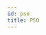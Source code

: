 ```yaml
---
id: pso
title: PSO
---
```


<!--
The particle swarm optimization library of CILib is one of the most extensive libraries.
While offering numerous pso components and algorithms it's best to begin with the basics of the library and then progressively work from there.

To include this library in your project you can add the following to your list of library dependencies

`"net.cilib" %% "cilib-pso" % "@CILIB_VERSION@"`

There are also several examples of implementations of PSOs in the example package. You can view the example package [here][example-package].


## Package

The package object has 3 valuable types specific to pso.
These being:

- `Particle`
- `Guide`
- `Pool`

### Particle

`Particle` is simply another name for `Entity`.

`type Particle[S,A] = Entity[S,A]`

### Guide

The `Guide` represents guides that we have seen in pso algorithms to guide particles.

`type Guide[S,A] = (NonEmptyList[Particle[S,A]], Particle[S,A]) => Step[A,Position[A]]`

As use can see `Guide` features a type of a method that takes a collection of particles as well a single particle that will result in a `Step`.
in short, a `Guide` is a selection followed by a comparison, wrapped up in a `Step`.


### Pool

The `Pool` represents a pool.
This type is a non empty list of `PoolItems`, which we will see shortly.

`type Pool[A] = NonEmptyList[PoolItem[A]]`


## Guide Object

The `Guide` object is a companion object to the `Guide`.
It offers us the following methods to produce guides:

### Identity

```scala
identity[S,F[_],A]: Guide[S,A]
```

### Personal best

```scala
pbest[S,A](implicit M: HasMemory[S,A]): Guide[S,A]
```

### Nearest best

```scala
nbest[S](neighbourhood: IndexSelection[Particle[S,Double]])(implicit M: HasMemory[S,Double]): Guide[S,Double]
```

### Dominance

```scala
dominance[S](selection: IndexSelection[Particle[S,Double]]): Guide[S,Double]
```

### Global best

```scala
gbest[S](implicit M: HasMemory[S,Double]): Guide[S,Double]
```

### Local best

```scala
lbest[S](n: Int)(implicit M: HasMemory[S,Double]): Guide[S,Double]
```

### Von Neumann

```scala
vonNeumann[S](implicit M: HasMemory[S,Double]): Guide[S,Double]
```

### Crossover

```scala
crossover[S](parentAttractors: NonEmptyList[Position[Double]], op: Crossover[Double]): Guide[S,Double]
```

### Nonlinear Model Predictive Control

```scala
nmpc[S](prob: Double): Guide[S,Double]
```

### Parent-Centric Crossover

```scala
pcx[S](s1: Double, s2: Double)(implicit M: HasMemory[S,Double]): Guide[S,Double]
```

### Unimodal Normally Distributed Crossover

```scala
undx[S](s1: Double, s2: Double)(implicit M: HasMemory[S,Double]): Guide[S,Double]
```

## Pool Object

The `Pool` object allows us to create instances of `Pools` which are non empty lists containing `PoolItems`.
To understand `Pools` we need to first see how `PoolItems` work.

### PoolItem Object

The `PoolItem` object allows us to create `PoolItems` which assign a score to some item.
The following code will demonstrate this.

```scala :silent
import cilib._
import cilib.pso._
import spire.implicits.{eu => _, _}
import spire.math.Interval

val interval = Interval(-5.12,5.12)^1
val rng = RNG.init(12)
```
```scala
val particle = Position.createPosition(interval).map(p => Entity(Mem(p, p.zeroed), p)).eval(rng)

val poolitem = PoolItem.apply(particle, 1.25)
```

Now that we have created a `PoolItem` we are able use the class methods.

```scala
poolitem.score // Will yield the score
poolitem.reward(0.54) // Will Modify the score
poolitem.change(particle) // Change the item
```

## Creating Pools

The `Pool` object is very easy to use.
Nearly all of the methods take at least a `NonEmptyList[A]` which represent our items.
In these examples, for simplicity purposes, we will be using `Double` as our type.
Let's say we needed to create a pool where each item within the pool had the same score.
To do this we would use `mkPool`.

```scala
val doubles = RVar.doubles(5).eval(rng).toNel.get

val pool1 = Pool.mkPool(0.85, doubles)
```

Now each item in the pool has a score of `0.85`.
Similarly we could use `mkEvenPool` which will give each item a score based on the amount of items in the pool.

```scala
val pool2 = Pool.mkEvenPool(doubles)
```

Or `mkZeroPool` which will give each item a score of 0.

```scala
val pool2 = Pool.mkEvenPool(doubles)
```

The `mkPoolListScore` when provided with a `Pool` will turn the score of each item into a `List`.

```scala
Pool.mkPoolListScore(pool1)
```

We can also update a `Pool's` items by using `mkFromOldPool`.

```scala
val newDoubles = RVar.doubles(5).eval(RNG.init(12)).toNel.get
Pool.mkFromOldPool(pool1, newDoubles)
```

Lastly, we have the method `updateUserBehaviours`.

```scala
updateUserBehaviours[A, B](oldP: Pool[B], newP: Pool[B])(xs: NonEmptyList[User[A,B]])
```

As you can see, it makes use of a `User` type.
`User` is simply some user representation, such as `Particle` matched with a `PoolItem`.

`User[A, B](user: A, item: PoolItem[B])`

The purpose of this is to give updated behaviours.


## Heterogeneous

So far we have seen a lot from the pso package.
At this point it has mostly been centered around learning the basics of the package.
From here on out we will be looking at all the related methods to build pso algorithms as well as the algorithms themselves.
However, these sections will feel more like documentation as they are methods based on existing pso knowledge and not anything specific to CILib.

### Types

There are several predefined types that are used in the `Heterogeneous` object that represent components we would see in heterogeneous PSOs.

```scala
type Behaviour[S, A, B] = NonEmptyList[Entity[S, A]] => Entity[S, A] => StepS[A, B, Entity[S, A]]

type SI[S, A, B] = StepS[A, S, B]

type HEntity[S, A, B] = User[Entity[S, A], B]

type HEntityB[S, A, B] = HEntity[S, A, Behaviour[S, A, B]]
```

### Helper Functions

#### updateStagnation

```scala
updateStagnation[S, A](p: Entity[S,A])(implicit M: HasMemory[S,A], S: HasPBestStagnation[S]): Step[A, Entity[S,A]]
```

#### assignRandom

Creates a population with behaviours.

```scala
assignRandom[A, B, C](implicit M: MonadState[StepS[C,Pool[B],*], Pool[B]]): NonEmptyList[A] => StepS[C,Pool[B],NonEmptyList[User[A, B]]]
```

#### pbestStagnated

```scala
pbestStagnated[S, A, B](threshold: Int)(implicit S: HasPBestStagnation[S]): HEntity[S,A,B] => Boolean
```

#### resetStagnation

```scala
resetStagnation[S, A, B](implicit S: HasPBestStagnation[S]): HEntity[S,A,B] => HEntity[S,A,B]
```

#### poolSelectRandom

```scala
poolSelectRandom[A, B, C]: NonEmptyList[User[A, B]] => User[A, B] => StepS[C,Pool[B],User[A, B]]
```

#### poolSelectTournament

```scala
poolSelectTournament[A, B, C](k: Int): NonEmptyList[User[A, B]] => User[A, B] => StepS[C,Pool[B],User[A, B]]
```

#### useBehaviour

```scala
useBehaviour[S, A, B]: NonEmptyList[HEntityB[S, A, B]] => HEntityB[S, A, B] => StepS[A, B, HEntityB[S, A, B]]
```

#### incrementOne

```scala
incrementOne[S, A, B](implicit M: MonadState[StepS[A,Pool[Behaviour[S,A,B]],*],Pool[Behaviour[S,A,B]]]): HEntityB[S, A, B] => HEntityB[S, A, B] => StepS[A,Pool[Behaviour[S,A,B]],Pool[Behaviour[S,A,B]]]
```

#### updateStagnation

```scala
nullPoolUpdate[S, A, B]: HEntityB[S, A, B] => HEntityB[S, A, B] => StepS[A,Pool[Behaviour[S,A,B]],Pool[Behaviour[S,A,B]]]
```

### Algorithms

Keep in mind that all these algorithms will return the same type.

`NonEmptyList[Particle[S,Double]] => Particle[S,Double] => Step[Double,Particle[S,Double]]`

#### Generic Heterogeneous PSO

```scala
genericHPSO[S, A, B](
    schedule: HEntityB[S, A, B] => Boolean,
    selector: NonEmptyList[HEntityB[S, A, B]] => HEntityB[S, A, B] => StepS[A, Pool[Behaviour[S, A, B]], HEntityB[S, A, B]],
    updater: HEntityB[S, A, B] => HEntityB[S, A, B] => StepS[A, Pool[Behaviour[S, A, B]], Pool[Behaviour[S, A, B]]]
)
```

#### Dynamic Heterogeneous PSO

```scala
dHPSO[S: HasPBestStagnation, A, B](stagThreshold: Int)
```

#### Fuzzy Cluster PSO

```scala
fkPSO[S: HasPBestStagnation, A, B](stagThreshold: Int, tournSize: Int)
```


## PSO Methods

The `PSO` object supports all the necessary methods required to build a pso in CILib.
The majority of these methods will return a `Step` for the purpose of chaining them together.
For example

```scala
collection => x => for {
      cog     <- cognitive(collection, x)
      soc     <- social(collection, x)
      v       <- stdVelocity(x, soc, cog, w, c1, c2)
      p       <- stdPosition(x, v)
      p2      <- evalParticle(p)
      p3      <- updateVelocity(p2, v)
      updated <- updatePBest(p3)
    } yield updated
```

This is in contrast to some other methods which exist as helper methods.

### stdPosition

```scala
stdPosition[S,A](
    c: Particle[S,A],
    v: Position[A]
)(implicit A: Module[Position[A],A]): Step[A,Particle[S,A]]
```

### stdVelocity

```scala
stdVelocity[S](
    entity: Particle[S,Double],
    social: Position[Double],
    cognitive: Position[Double],
    w: Double,
    c1: Double,
    c2: Double
)(implicit V: HasVelocity[S,Double]): Step[Double,Position[Double]]
```

### evalParticle

```scala
evalParticle[S](entity: Particle[S,Double]) = Step.eval[S,Double](x => x)(entity)
```

### updatePBest

```scala
updatePBest[S](p: Particle[S,Double])(implicit M: HasMemory[S,Double]): Step[Double,Particle[S,Double]]
```

### updatePBestBounds

```scala
updatePBestBounds[S](p: Particle[S,Double])(implicit M: HasMemory[S,Double]): Step[Double,Particle[S,Double]]
```

### updateVelocity

```scala
updateVelocity[S](p: Particle[S,Double], v: Position[Double])(implicit V: HasVelocity[S,Double]): Step[Double,Particle[S,Double]]
```

### singleComponentVelocity

```scala
singleComponentVelocity[S](
    entity: Particle[S,Double],
    component: Position[Double],
    w: Double,
    c: Double
)(implicit V: HasVelocity[S,Double]): Step[Double,Position[Double]]
```

### gcVelocity

The `gcVelocity` method has a unique parameter that is of type `GCParams`.

```scala
gcVelocity[S](
    entity: Particle[S,Double],
    nbest: Position[Double],
    w: Double,
    s: GCParams
)(implicit V: HasVelocity[S,Double]): Step[Double,Position[Double]]
```

`GCParams` has the following class constructor

```scala
final case class GCParams(p: Double, successes: Int, failures: Int, e_s: Double, e_f: Double)
```

We are also provided with a `defaultGCParams` that will return a `GCParams` with default values.

```scala
defaultGCParams = GCParams(p = 1.0, successes = 0, failures = 0, e_s = 15, e_f = 5)
final case class GCParams(p: Double, successes: Int, failures: Int, e_s: Double, e_f: Double)
```

### barebones

```scala
barebones[S](p: Particle[S,Double], global: Position[Double])(implicit M: HasMemory[S,Double])
```

### quantum

```scala
quantum[S]( // This is relative to the origin
    x: Particle[S,Double], // passed in only to get the length of the vector
    r: RVar[Double],       // magnitude of the radius for the hypersphere
    dist: (Double, Double) => RVar[Double] // Distribution used
  ): Step[Double,Position[Double]]
```

### acceleration

```scala
acceleration[S](
    collection: NonEmptyList[Particle[S,Double]],
    x: Particle[S,Double],
    distance: (Position[Double], Position[Double]) => Double,
    rp: Double,
    rc: Double)(
    implicit C: HasCharge[S]): Step[Double,Position[Double]]
```

### replace

```scala
replace[S](entity: Particle[S,Double], p: Position[Double]): Step[Double,Particle[S,Double]]
```

### better

```scala
better[S,A](a: Particle[S,A], b: Particle[S,A]): Step[A,Boolean]
```

### createParticle

```scala
createParticle[S](f: Position[Double] => Particle[S,Double])(pos: Position[Double]): Particle[S,Double]
```


## Default Algorithms

CILib has several predefined pso algorithms for us to use in the `Defaults`.
Keep in mind that all these algorithms will return the same type.

`NonEmptyList[Particle[S,Double]] => Particle[S,Double] => Step[Double,Particle[S,Double]]`

This is stated before hand to avoid code repetition.

### Global best

```scala
gbest[S](
    w: Double,
    c1: Double,
    c2: Double,
    cognitive: Guide[S,Double],
    social: Guide[S,Double]
)(implicit M: HasMemory[S,Double], V: HasVelocity[S,Double])
```

### Cognitive

```scala
cognitive[S](
    w: Double,
    c1: Double,
    cognitive: Guide[S,Double]
)(implicit M: HasMemory[S,Double], V: HasVelocity[S,Double])
```

### Social

```scala
social[S](
    w: Double,
    c1: Double,
    social: Guide[S,Double]
)(implicit M: HasMemory[S,Double], V: HasVelocity[S,Double])
```

### Guaranteed Convergence PSO

```scala
gcpso[S](
    w: Double,
    c1: Double,
    c2: Double,
    cognitive: Guide[S,Double])(implicit M: HasMemory[S,Double], V: HasVelocity[S,Double]
): NonEmptyList[Particle[S,Double]] => Particle[S,Double] => StepS[Double, GCParams, Particle[S,Double]]
```

### Charged

```scala
charged[S:HasCharge](
    w: Double,
    c1: Double,
    c2: Double,
    cognitive: Guide[S,Double],
    social: Guide[S,Double],
    distance: (Position[Double], Position[Double]) => Double,
    rp: Double,
    rc: Double
)(implicit M:HasMemory[S,Double], V:HasVelocity[S,Double])
```

### Nonlinear Model Predictive Control

```scala
nmpc[S](
    guide: Guide[S,Double]
)(implicit M: HasMemory[S,Double])
```

### Crossover PSO

```scala
crossoverPSO[S](
    guide: Guide[S,Double]
)(implicit M: HasMemory[S,Double])
```
-->
